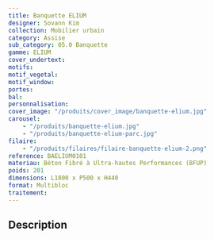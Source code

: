 ```yaml
---
title: Banquette ELIUM
designer: Sovann Kim
collection: Mobilier urbain
category: Assise
sub_category: 05.0 Banquette
gamme: ELIUM
cover_undertext:
motifs:
motif_vegetal:
motif_window:
portes:
bal:
personnalisation:
cover_image: "/produits/cover_image/banquette-elium.jpg"
carousel:
    - "/produits/banquette-elium.jpg"
    - "/produits/banquette-elium-parc.jpg"
filaire:
    - "/produits/filaires/filaire-banquette-elium-2.png"
reference: BAELIUM0101
materiau: Béton Fibré à Ultra-hautes Performances (BFUP)
poids: 201
dimensions: L1800 x P500 x H440
format: Multibloc
traitement:
---
```


## Description
